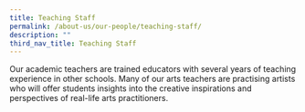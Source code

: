 ```yaml
---
title: Teaching Staff
permalink: /about-us/our-people/teaching-staff/
description: ""
third_nav_title: Teaching Staff
---
```

Our academic teachers are trained educators with several years of teaching experience in other schools. Many of our arts teachers are practising artists who will offer students insights into the creative inspirations and perspectives of real-life arts practitioners.

